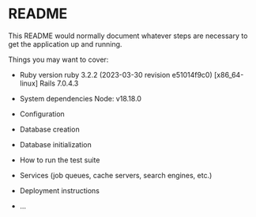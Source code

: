 # README

This README would normally document whatever steps are necessary to get the
application up and running.

Things you may want to cover:

* Ruby version
ruby 3.2.2 (2023-03-30 revision e51014f9c0) [x86_64-linux]
Rails 7.0.4.3

* System dependencies
Node: v18.18.0

* Configuration

* Database creation

* Database initialization

* How to run the test suite

* Services (job queues, cache servers, search engines, etc.)

* Deployment instructions

* ...
